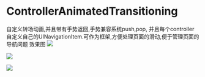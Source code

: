 # ControllerAnimatedTransitioning
自定义转场动画,并且带有手势返回,手势兼容系统push,pop, 并且每个controller自定义自己的UINavigationItem.可作为框架,方便处理页面的滑动,便于管理页面的导航问题
效果图
![ ](https://github.com/fengzifeng/ControllerAnimatedTransitioning/blob/master/ControllerAnimatedTransitioning/demo1.gif)

![ ](https://github.com/fengzifeng/ControllerAnimatedTransitioning/blob/master/ControllerAnimatedTransitioning/demo2.gif)

![ ](https://github.com/fengzifeng/ControllerAnimatedTransitioning/blob/master/ControllerAnimatedTransitioning/demo3.gif)
